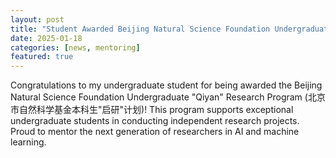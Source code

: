 ```yaml
---
layout: post
title: "Student Awarded Beijing Natural Science Foundation Undergraduate Research Program"
date: 2025-01-18
categories: [news, mentoring]
featured: true
---
```


Congratulations to my undergraduate student for being awarded the Beijing Natural Science Foundation Undergraduate "Qiyan" Research Program (北京市自然科学基金本科生"启研"计划)! This program supports exceptional undergraduate students in conducting independent research projects. Proud to mentor the next generation of researchers in AI and machine learning. 